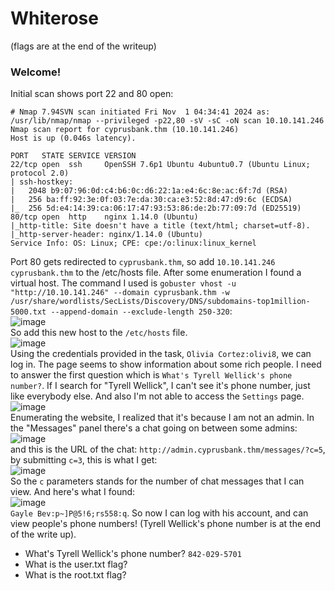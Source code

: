 # Whiterose
(flags are at the end of the writeup)

### Welcome!
Initial scan shows port 22 and 80 open: 

    # Nmap 7.94SVN scan initiated Fri Nov  1 04:34:41 2024 as: /usr/lib/nmap/nmap --privileged -p22,80 -sV -sC -oN scan 10.10.141.246
    Nmap scan report for cyprusbank.thm (10.10.141.246)
    Host is up (0.046s latency).
    
    PORT   STATE SERVICE VERSION
    22/tcp open  ssh     OpenSSH 7.6p1 Ubuntu 4ubuntu0.7 (Ubuntu Linux; protocol 2.0)
    | ssh-hostkey: 
    |   2048 b9:07:96:0d:c4:b6:0c:d6:22:1a:e4:6c:8e:ac:6f:7d (RSA)
    |   256 ba:ff:92:3e:0f:03:7e:da:30:ca:e3:52:8d:47:d9:6c (ECDSA)
    |_  256 5d:e4:14:39:ca:06:17:47:93:53:86:de:2b:77:09:7d (ED25519)
    80/tcp open  http    nginx 1.14.0 (Ubuntu)
    |_http-title: Site doesn't have a title (text/html; charset=utf-8).
    |_http-server-header: nginx/1.14.0 (Ubuntu)
    Service Info: OS: Linux; CPE: cpe:/o:linux:linux_kernel
Port 80 gets redirected to `cyprusbank.thm`, so add `10.10.141.246 cyprusbank.thm` to the /etc/hosts file. After some enumeration I found a virtual host. The command I used is `gobuster vhost -u "http://10.10.141.246" --domain cyprusbank.thm -w /usr/share/wordlists/SecLists/Discovery/DNS/subdomains-top1million-5000.txt --append-domain --exclude-length 250-320`:<br />
![image](https://github.com/user-attachments/assets/43250f92-25dd-49c8-9e8f-f80388da560f)<br />
So add this new host to the `/etc/hosts` file. <br />
![image](https://github.com/user-attachments/assets/ab79b293-a7da-4ecf-a0e7-498194be2e05)<br />
Using the credentials provided in the task, `Olivia Cortez:olivi8`, we can log in. The page seems to show information about some rich people. I need to answer the first question which is `What's Tyrell Wellick's phone number?`. If I search for "Tyrell Wellick", I can't see it's phone number, just like everybody else. And also I'm not able to access the `Settings` page.<br />
![image](https://github.com/user-attachments/assets/f96ba4ff-33ff-4284-9a64-44e176518f36)<br />
Enumerating the website, I realized that it's because I am not an admin. In the "Messages" panel there's a chat going on between some admins:<br />
![image](https://github.com/user-attachments/assets/28a38dd4-9c02-4a14-9a12-2c0e82efe21c)<br />
and this is the URL of the chat: `http://admin.cyprusbank.thm/messages/?c=5`, by submitting `c=3`, this is what I get: <br />
![image](https://github.com/user-attachments/assets/0595a1d7-82ba-4396-a24d-95a08d3870d6)<br />
So the `c` parameters stands for the number of chat messages that I can view. And here's what I found: <br />
![image](https://github.com/user-attachments/assets/5310d82f-f08e-4a39-9c9c-ae2787f1d859)<br />
`Gayle Bev:p~]P@5!6;rs558:q`. So now I can log with his account, and can view people's phone numbers! (Tyrell Wellick's phone number is at the end of the write up).






- What's Tyrell Wellick's phone number? `842-029-5701`
- What is the user.txt flag?
- What is the root.txt flag?
